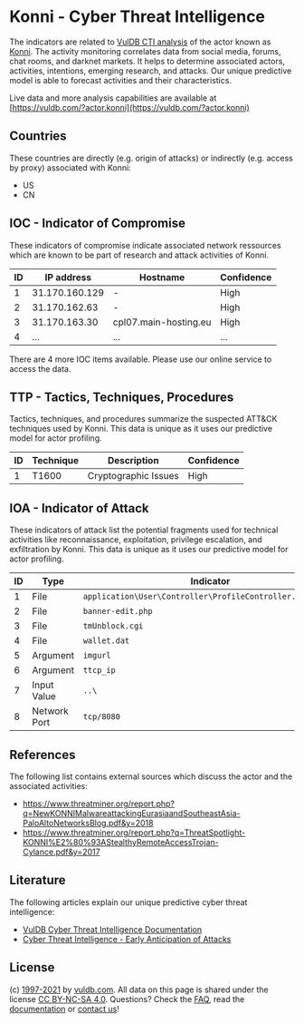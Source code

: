 # Konni - Cyber Threat Intelligence

The indicators are related to [VulDB CTI analysis](https://vuldb.com/?doc.cti) of the actor known as [Konni](https://vuldb.com/?actor.konni). The activity monitoring correlates data from social media, forums, chat rooms, and darknet markets. It helps to determine associated actors, activities, intentions, emerging research, and attacks. Our unique predictive model is able to forecast activities and their characteristics.

Live data and more analysis capabilities are available at [https://vuldb.com/?actor.konni](https://vuldb.com/?actor.konni)

## Countries

These countries are directly (e.g. origin of attacks) or indirectly (e.g. access by proxy) associated with Konni:

* US
* CN

## IOC - Indicator of Compromise

These indicators of compromise indicate associated network ressources which are known to be part of research and attack activities of Konni.

ID | IP address | Hostname | Confidence
-- | ---------- | -------- | ----------
1 | 31.170.160.129 | - | High
2 | 31.170.162.63 | - | High
3 | 31.170.163.30 | cpl07.main-hosting.eu | High
4 | ... | ... | ...

There are 4 more IOC items available. Please use our online service to access the data.

## TTP - Tactics, Techniques, Procedures

Tactics, techniques, and procedures summarize the suspected ATT&CK techniques used by Konni. This data is unique as it uses our predictive model for actor profiling.

ID | Technique | Description | Confidence
-- | --------- | ----------- | ----------
1 | T1600 | Cryptographic Issues | High

## IOA - Indicator of Attack

These indicators of attack list the potential fragments used for technical activities like reconnaissance, exploitation, privilege escalation, and exfiltration by Konni. This data is unique as it uses our predictive model for actor profiling.

ID | Type | Indicator | Confidence
-- | ---- | --------- | ----------
1 | File | `application\User\Controller\ProfileController.class.php` | High
2 | File | `banner-edit.php` | High
3 | File | `tmUnblock.cgi` | High
4 | File | `wallet.dat` | Medium
5 | Argument | `imgurl` | Low
6 | Argument | `ttcp_ip` | Low
7 | Input Value | `..\` | Low
8 | Network Port | `tcp/8080` | Medium

## References

The following list contains external sources which discuss the actor and the associated activities:

* https://www.threatminer.org/report.php?q=NewKONNIMalwareattackingEurasiaandSoutheastAsia-PaloAltoNetworksBlog.pdf&y=2018
* https://www.threatminer.org/report.php?q=ThreatSpotlight-KONNI%E2%80%93AStealthyRemoteAccessTrojan-Cylance.pdf&y=2017

## Literature

The following articles explain our unique predictive cyber threat intelligence:

* [VulDB Cyber Threat Intelligence Documentation](https://vuldb.com/?doc.cti)
* [Cyber Threat Intelligence - Early Anticipation of Attacks](https://www.scip.ch/en/?labs.20201022)

## License

(c) [1997-2021](https://vuldb.com/?doc.changelog) by [vuldb.com](https://vuldb.com/?doc.about). All data on this page is shared under the license [CC BY-NC-SA 4.0](https://creativecommons.org/licenses/by-nc-sa/4.0/). Questions? Check the [FAQ](https://vuldb.com/?doc.faq), read the [documentation](https://vuldb.com/?doc) or [contact us](https://vuldb.com/?contact)!
